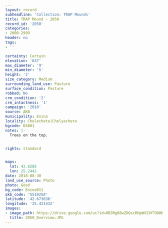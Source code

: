 ```yaml
---
layout: record
subheadline: 'Collection: TRAP Mounds'
title: TRAP Mound - 2050
record_id: '2050'
categories:
- 2000-2999
header: no
tags:
- ''

certainty: Certain
elevation: '637'
max_diameter: '9'
min_diameter: '5'
height: '2'
size_category: Medium
surrounding_land_use: Pasture
surface_condition: Pasture
robbed: No
crm_condition: '2'
crm_intactness: '1'
campaign: '2010'
source: AKB
municipality: Enina
locality: Chelecheto|Chelyacheto
bgcode: DS001
notes: |-
  Trees on the top.


rights: standard


maps:
  lat: 42.6285
  lon: 25.2442
date: 2018-08-30
land_use_source: Photo
photo: Good
bg_code: Enina011
akb_code: '5510258'
latitude: '42.673636'
longitude: '25.421432'
images:
- image_path: https://drive.google.com/uc?id=0B3Rg88wZDQscRHpWV29YTXNNSWM
  title: 2050_Overview.JPG
---
```

